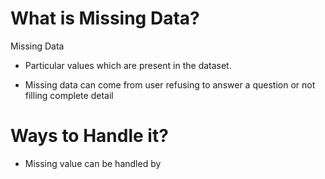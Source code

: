 
# What is Missing Data?
Missing Data
- Particular values which are present in the dataset.

- Missing data can come from user refusing to answer a question or not filling complete detail

# Ways to Handle it?

- Missing value can be handled by 